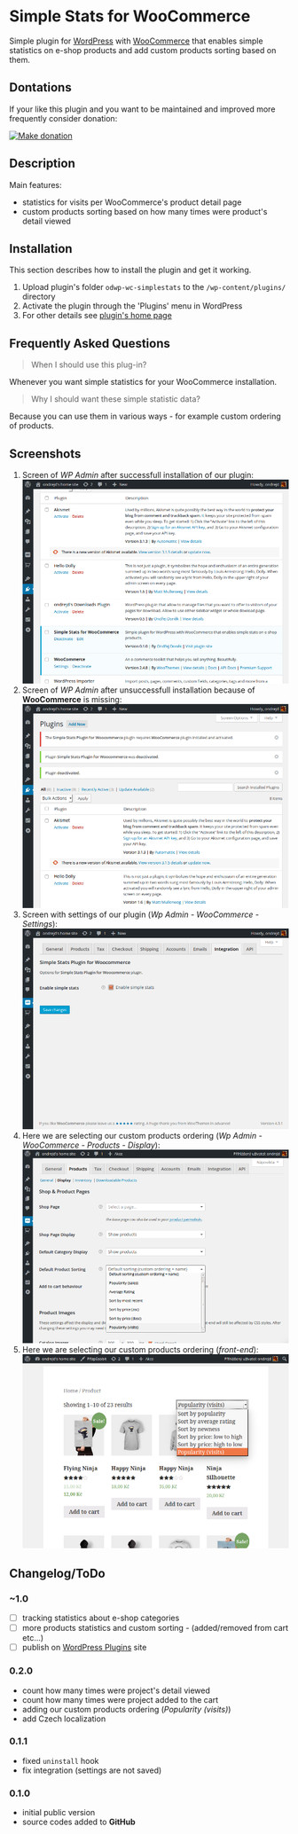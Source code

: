# Simple Stats for WooCommerce

Simple plugin for [WordPress](https://wordpress.org/) with [WooCommerce](https://wordpress.org/plugins/woocommerce/) that enables simple statistics on e-shop products and add custom products sorting based on them.

## Dontations

If your like this plugin and you want to be maintained and improved more frequently consider donation:

[![Make donation](https://www.paypalobjects.com/en_US/i/btn/btn_donateCC_LG.gif "PayPal - The safer, eaisier way to pay online!")](https://www.paypal.com/cgi-bin/webscr?cmd=_donations&business=ondrejd%40gmail%2ecom&lc=CZ&item_name=ondrejd%2fodwp%2dwc%2dsimplestats&currency_code=CZK&bn=PP%2dDonationsBF%3abtn_donate_SM%2egif%3aNonHosted)

## Description

Main features:

- statistics for visits per WooCommerce's product detail page
- custom products sorting based on how many times were product's detail viewed

## Installation

This section describes how to install the plugin and get it working.

1. Upload plugin's folder `odwp-wc-simplestats` to the `/wp-content/plugins/` directory
2. Activate the plugin through the 'Plugins' menu in WordPress
3. For other details see [plugin's home page](https://github.com/ondrejd/odwp-wc-simplestats)

## Frequently Asked Questions

> When I should use this plug-in?

Whenever you want simple statistics for your WooCommerce installation.

> Why I should want these simple statistic data?

Because you can use them in various ways - for example custom ordering of products.

## Screenshots

1. Screen of _WP Admin_ after successfull installation of our plugin:
   ![Plugin successfully installed.](screenshot-1.png?raw=true "Plugin successfully installed.")
2. Screen of _WP Admin_ after unsuccessfull installation because of <b>WooCommerce</b> is missing:
   ![Plugin not installed - WooCommerce is missing.](screenshot-2.png?raw=true "Plugin not installed - WooCommerce is missing.")
3. Screen with settings of our plugin (_Wp Admin - WooCommerce - Settings_):
   ![Plugin's integration within WooCommerce'](screenshot-3.png?raw=true "Plugin's integration within WooCommerce")
4. Here we are selecting our custom products ordering (_Wp Admin - WooCommerce - Products - Display_):
   ![Selecting our custom WooCommerce products ordering'](screenshot-4.png?raw=true "Selecting our custom WooCommerce products ordering")
5. Here we are selecting our custom products ordering (_front-end_):
   ![Selecting our custom WooCommerce products ordering on FE'](screenshot-5.png?raw=true "Selecting our custom WooCommerce products ordering on FE")

## Changelog/ToDo

### ~1.0

* [ ] tracking statistics about e-shop categories
* [ ] more products statistics and custom sorting - (added/removed from cart etc...)
* [ ] publish on [WordPress Plugins](https://wordpress.org/plugins) site

### 0.2.0

* count how many times were project's detail viewed
* count how many times were project added to the cart
* adding our custom products ordering (_Popularity (visits)_)
* add Czech localization

### 0.1.1

* fixed `uninstall` hook
* fix integration (settings are not saved)

### 0.1.0

* initial public version
* source codes added to __GitHub__
